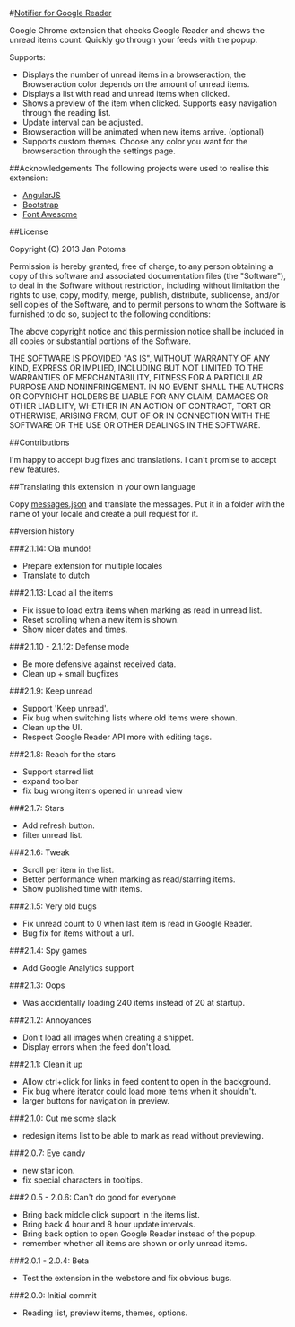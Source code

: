 #[Notifier for Google Reader](https://chrome.google.com/webstore/detail/notifier-for-google-reade/kfimchjilnmjmjpdgedcamjninpdkkpk)


Google Chrome extension that checks Google Reader and shows the unread items count. Quickly go through your feeds with the popup.


Supports:

  * Displays the number of unread items in a browseraction, the Browseraction color depends on the amount of unread items.
  * Displays a list with read and unread items when clicked.
  * Shows a preview of the item when clicked. Supports easy navigation through the reading list.
  * Update interval can be adjusted.
  * Browseraction will be animated when new items arrive. (optional)
  * Supports custom themes. Choose any color you want for the browseraction through the settings page.

##Acknowledgements
  The following projects were used to realise this extension:

  * [AngularJS](http://angularjs.org/)
  * [Bootstrap](http://twitter.github.com/bootstrap/)
  * [Font Awesome](http://fortawesome.github.com/Font-Awesome/)

##License

Copyright (C) 2013 Jan Potoms

Permission is hereby granted, free of charge, to any person obtaining a copy of this software and associated documentation files (the "Software"), to deal in the Software without restriction, including without limitation the rights to use, copy, modify, merge, publish, distribute, sublicense, and/or sell copies of the Software, and to permit persons to whom the Software is furnished to do so, subject to the following conditions:

The above copyright notice and this permission notice shall be included in all copies or substantial portions of the Software.

THE SOFTWARE IS PROVIDED "AS IS", WITHOUT WARRANTY OF ANY KIND, EXPRESS OR IMPLIED, INCLUDING BUT NOT LIMITED TO THE WARRANTIES OF MERCHANTABILITY, FITNESS FOR A PARTICULAR PURPOSE AND NONINFRINGEMENT. IN NO EVENT SHALL THE AUTHORS OR COPYRIGHT HOLDERS BE LIABLE FOR ANY CLAIM, DAMAGES OR OTHER LIABILITY, WHETHER IN AN ACTION OF CONTRACT, TORT OR OTHERWISE, ARISING FROM, OUT OF OR IN CONNECTION WITH THE SOFTWARE OR THE USE OR OTHER DEALINGS IN THE SOFTWARE.

##Contributions

I'm happy to accept bug fixes and translations. I can't promise to accept new features.

##Translating this extension in your own language

Copy [messages.json](https://github.com/Janpotoms/google-reader-notifier/blob/master/app/_locales/en/messages.json) and translate the messages. Put it in a folder with the name of your locale and create a pull request for it.

##version history

###2.1.14: Ola mundo!
  * Prepare extension for multiple locales
  * Translate to dutch

###2.1.13: Load all the items
  * Fix issue to load extra items when marking as read in unread list.
  * Reset scrolling when a new item is shown.
  * Show nicer dates and times.

###2.1.10 - 2.1.12: Defense mode
  * Be more defensive against received data.
  * Clean up + small bugfixes

###2.1.9: Keep unread
  * Support 'Keep unread'.
  * Fix bug when switching lists where old items were shown.
  * Clean up the UI.
  * Respect Google Reader API more with editing tags.

###2.1.8: Reach for the stars
  * Support starred list
  * expand toolbar
  * fix bug wrong items opened in unread view

###2.1.7: Stars
  * Add refresh button.
  * filter unread list.

###2.1.6: Tweak
  * Scroll per item in the list.
  * Better performance when marking as read/starring items.
  * Show published time with items.

###2.1.5: Very old bugs
  * Fix unread count to 0 when last item is read in Google Reader.
  * Bug fix for items without a url.

###2.1.4: Spy games
  * Add Google Analytics support

###2.1.3: Oops
  * Was accidentally loading 240 items instead of 20 at startup.

###2.1.2: Annoyances
  * Don't load all images when creating a snippet.
  * Display errors when the feed don't load.

###2.1.1: Clean it up
  * Allow ctrl+click for links in feed content to open in the background.
  * Fix bug where iterator could load more items when it shouldn't.
  * larger buttons for navigation in preview.

###2.1.0: Cut me some slack
  * redesign items list to be able to mark as read without previewing.

###2.0.7: Eye candy
  * new star icon.
  * fix special characters in tooltips.

###2.0.5 - 2.0.6: Can't do good for everyone
  * Bring back middle click support in the items list.
  * Bring back 4 hour and 8 hour update intervals.
  * Bring back option to open Google Reader instead of the popup.
  * remember whether all items are shown or only unread items.

###2.0.1 - 2.0.4: Beta
  * Test the extension in the webstore and fix obvious bugs.

###2.0.0: Initial commit
  * Reading list, preview items, themes, options.